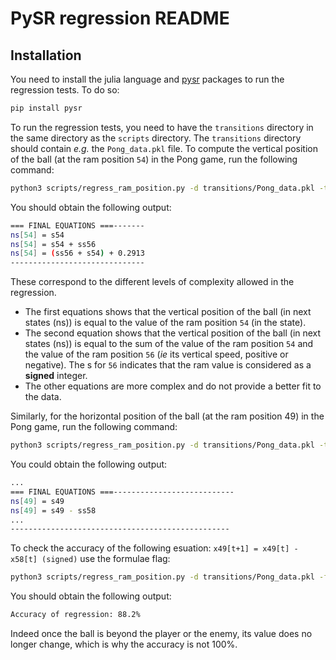 # PySR regression README

## Installation
You need to install the julia language and [pysr](https://github.com/MilesCranmer/PySR) packages to run the regression tests. To do so:

```bash
pip install pysr
```
<!-- and if on a linux system:
```bash
sudo apt-get install julia
``` -->

To run the regression tests, you need to have the `transitions` directory in the same directory as the `scripts` directory. 
The `transitions` directory should contain *e.g.* the `Pong_data.pkl` file.
To compute the vertical position of the ball (at the ram position `54`) in the Pong game, run the following command:

```bash
python3 scripts/regress_ram_position.py -d transitions/Pong_data.pkl -t 54
```

You should obtain the following output:

```bash
=== FINAL EQUATIONS ===-------
ns[54] = s54
ns[54] = s54 + ss56
ns[54] = (ss56 + s54) + 0.2913
------------------------------
```
These correspond to the different levels of complexity allowed in the regression.

* The first equations shows that the vertical position of the ball (in next states (ns)) is equal to the value of the ram position `54` (in the state). 
* The second equation shows that the vertical position of the ball (in next states (ns)) is equal to the sum of the value of the ram position `54` and the value of the ram position `56` (*ie* its vertical speed, positive or negative). The s for `56` indicates that the ram value is considered as a **signed** integer.
* The other equations are more complex and do not provide a better fit to the data.

Similarly, for the horizontal position of the ball (at the ram position 49) in the Pong game, run the following command:

```bash
python3 scripts/regress_ram_position.py -d transitions/Pong_data.pkl -t 49
```

You could obtain the following output:
```bash
...
=== FINAL EQUATIONS ===---------------------------
ns[49] = s49
ns[49] = s49 - ss58
...
-------------------------------------------------
```
To check the accuracy of the following esuation:
`x49[t+1] = x49[t] - x58[t] (signed)`
use the formulae flag:
```bash
python3 scripts/regress_ram_position.py -d transitions/Pong_data.pkl -f "ns[49] = s[49] - ss[58]"
```
You should obtain the following output:
```bash
Accuracy of regression: 88.2%
```

Indeed once the ball is beyond the player or the enemy, its value does no longer change, which is why the accuracy is not 100%.